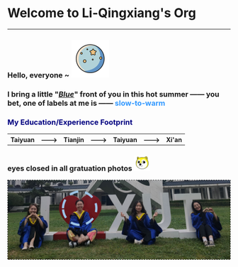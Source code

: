 # Welcome to Li-Qingxiang's Org #
---
### Hello, everyone ~  ![image](images/earth.png)

### I bring a little  "<u>_Blue_</u>" front of you in this hot summer —— you bet, one of labels at me is —— <font color="#3399ff"> slow-to-warm </font>

<h3><span style="color:navy">My Education/Experience Footprint</span></h3> 
<table><tr><th><b>Taiyuan</b></th><th style="border: none;">---></th><th><b>Tianjin</b></th><th style="border: none;">---></th><th><b>Taiyuan</b></th><th style="border: none;">---></th><th><b>Xi'an</b></th></tr></table>  

### eyes closed in all gratuation photos  ![image](images/dog_head.png)   
  
![image](images/graduation.png)
  
